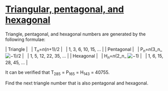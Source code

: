 # [Triangular, pentagonal, and hexagonal](http://projecteuler.net/problem=45)

Triangle, pentagonal, and hexagonal numbers are generated by the following formulae:

| Triangle |   | T<sub><i>n</i></sub>=_n_(_n_+1)/2 |   | 1, 3, 6, 10, 15, ... |
| Pentagonal |   | P<sub><i>n</i></sub>=_n_(3_n_ ![−](/Volumes/HDD_KS/source/project_euler/vender/bundle/ruby/2.2.0/gems/euler-manager-0.1.1/config/../data/images/symbol_minus.gif)1)/2 |   | 1, 5, 12, 22, 35, ... |
| Hexagonal |   | H<sub><i>n</i></sub>=_n_(2_n_ ![−](/Volumes/HDD_KS/source/project_euler/vender/bundle/ruby/2.2.0/gems/euler-manager-0.1.1/config/../data/images/symbol_minus.gif)1) |   | 1, 6, 15, 28, 45, ... |

It can be verified that T<sub>285</sub> = P<sub>165</sub> = H<sub>143</sub> = 40755.

Find the next triangle number that is also pentagonal and hexagonal.

